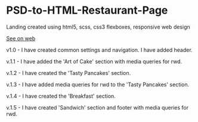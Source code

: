 # PSD-to-HTML-Restaurant-Page
Landing created using html5, scss, css3 flexboxes, responsive web design

<a href="https://matutamiller.github.io/PSD-to-HTML-Restaurant-Page/">See on web</a>

v1.0 - I have created common settings and navigation.
       I have added header. 
       
v.1.1 - I have added the 'Art of Cake' section with media queries for rwd. 

v.1.2 - I have created the 'Tasty Pancakes' section. 

v.1.3 - I have added media queries for rwd to the 'Tasty Pancakes' section.

v.1.4 - I have created the 'Breakfast' section. 

v.1.5 - I have created 'Sandwich' section and footer with media queries for rwd.
